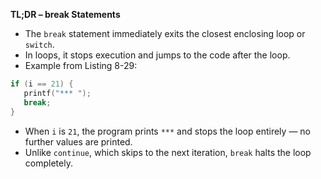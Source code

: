 **TL;DR – break Statements**  

- The `break` statement immediately exits the closest enclosing loop or `switch`.  
- In loops, it stops execution and jumps to the code after the loop.  
- Example from Listing 8-29:  
```cpp
if (i == 21) {
   printf("*** ");
   break;
}
```
- When `i` is `21`, the program prints `***` and stops the loop entirely — no further values are printed.  
- Unlike `continue`, which skips to the next iteration, `break` halts the loop completely.